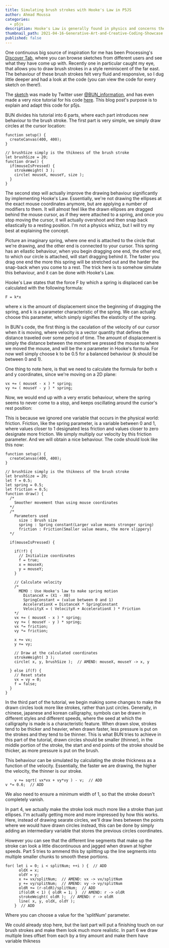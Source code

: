 ```yaml
---
title: Simulating brush strokes with Hooke's Law in P5JS
author: Ahmad Moussa
categories:
  - p5js
description: Hooke's Law is generally found in physics and concerns the behaviour of springs, however it can also come in handy for simulating brush strokes programmatically.
thumbnail_path: 2021-04-16-Generative-Art-and-Creative-Coding-Showcase.png
published: false
---
```


One continuous big source of inspiration for me has been Processing's <a href='https://openprocessing.org/browse/#'>Discover Tab</a>, where you can browse sketches from different users and see what they have come up with.
Recently one in particular caught my eye, that allows you to draw brush strokes in a style reminiscent of the far east. The behaviour of these brush strokes felt very fluid and responsive, so I dug little deeper and had a look at the code (you can view the code for every sketch on there!).

The <a href='https://openprocessing.org/sketch/755877'>sketch</a> was made by Twitter user <a href='https://twitter.com/BUN_information'>@BUN_information</a>, and has even made a very nice tutorial for his code <a href='https://openprocessing.org/sketch/793375'>here</a>. This blog post's purpose is to explain and adapt this code for p5js.

BUN divides his tutorial into 6 parts, where each part introduces new behaviour to the brush stroke. The first part is very simple, we simply draw circles at the cursor location:

<pre><code>function setup() {
  createCanvas(400, 400);
}

// brushSize simply is the thikness of the brush stroke
let brushSize = 20;
function draw() {
  if(mouseIsPressed) {
    strokeWeight( 3 );
    circle( mouseX, mouseY, size );
  }
}
</code></pre>

The second step will actually improve the drawing behaviour significantly by implementing Hooke's Law. Essentially, we're not drawing the ellipses at the exact mouse coordinates anymore, but are applying a number of modifiers to them. It will almost feel like the drawn ellipses are dragged behind the mouse cursor, as if they were attached to a spring, and once you stop moving the cursor, it will actually overshoot and then snap back ellastically to a resting position.
I'm not a physics whizz, but I will try my best at explaining the concept. 

Picture an imaginary spring, where one end is attached to the circle that we're drawing, and the other end is connected to your cursor. This spring has an ellastic behaviour, when you begin dragging one end, the other end, to which our circle is attached, will start dragging behind it. The faster you drag one end the more this spring will be stretched out and the harder the snap-back when you come to a rest. The trick here is to somehow simulate this behaviour, and it can be done with Hooke's Law.

Hooke's Law states that the force F by which a spring is displaced can be calculated with the following formula:
<pre><code>F = k*x</code></pre>
where x is the amount of displacement since the beginning of dragging the spring, and k is a parameter characteristic of the spring. We can actually choose this parameter, which simply signifies the elasticity of the spring.

In BUN's code, the first thing is the caculation of the velocity of our cursor when it is moving, where velocity is a vector quantity that defines the distance traveled over some period of time. 
The amount of displacement is simply the distance between the moment we pressed the mouse to where we moved the mouse, and will be the x parameter in Hooke's formula. For now well simply choose k to be 0.5 for a balanced behaviour (k should be between 0 and 1).

One thing to note here, is that we need to calculate the formula for both x and y coordinates, since we're moving on a 2D plane:
<pre><code>vx += ( mouseX - x ) * spring;
vy += ( mouseY - y ) * spring;
</code></pre>

Now, we would end up with a very erratic behaviour, where the spring seems to never come to a stop, and keeps oscillating around the cursor's rest position:

This is because we ignored one variable that occurs in the physical world: friction. Friction, like the spring parameter, is a variable between 0 and 1, where values closer to 1 designated less friction and values closer to zero designate more friction. We simply multiply our velocity by this friction parameter. And we will obtain a nice behaviour. The code should look like this now:
<pre><code>function setup() {
  createCanvas(400, 400);
}

// brushSize simply is the thikness of the brush stroke
let brushSize = 20;
let f = 0.5;
let spring = 0.5;
let friction = 0.5;
function draw() {
  /*
    Smoother movement than using mouse coordinates
  */
  /*
    Parameters used
      size : Brush size
      spring : Spring constant(Larger value means stronger spring)
      friction : Friction(Smaller value means, the more slippery)
  */
  
  if(mouseIsPressed) {
    
    if(!f) {
      // Initialize coordinates
      f = true;
      x = mouseX;
      y = mouseY;
    }
    
    // Calculate velocity
    /* 
      MEMO : Use Hooke's law to make spring motion
        DistanceX = (X1 - X0)
        SpringConstant = (value between 0 and 1)
        AccelerationX = DistanceX * SpringConstant
        VelocityX = ( VelocityX + AccelerationX ) * Friction
    */
    vx += ( mouseX - x ) * spring;
    vy += ( mouseY - y ) * spring;
    vx *= friction;
    vy *= friction;
    
    x += vx;
    y += vy;
    
    // Draw at the calculated coordinates
    strokeWeight( 3 );
    circle( x, y, brushSize );  // AMEND: mouseX, mouseY -> x, y
    
  } else if(f) {
    // Reset state
    vx = vy = 0;
    f = false;
  }
}
</code></pre>

In the third part of the tutorial, we begin making some changes to make the drawn circles look more like strokes, rather than just circles. Generally, in chinese, japanese and korean calligraphy, symbols can be drawn in different styles and different speeds, where the seed at which the calligraphy is made is a characteristic feature. When drawn slow, strokes tend to be thicker and heavier, when drawn faster, less pressure is put on the strokes and they tend to be thinner. This is what BUN tries to achieve in this part of the tutorial, drawn circles should be smaller (thinner), in the middle portion of the stroke, the start and end points of the stroke should be thicker, as more pressure is put on the brush.

This behaviour can be simulated by calculating the stroke thickness as a function of the velocity. Essentially, the faster we are drawing, the higher the velocity, the thinner is our stroke.
<pre><code>    v += sqrt( vx*vx + vy*vy ) - v;  // ADD
v *= 0.6;  // ADD</code></pre>

We also need to ensure a minimum width of 1, so that the stroke doesn't completely vanish.

In part 4, we actually make the stroke look much more like a stroke than just ellipses. I'm actually getting more and more impressed by how this works. Here, instead of drawing searate circles, we'll draw lines between the points where we would have drawn circles instead, this can be done by simply adding an intermediary variable that stores the previous circles coordinates.

However you can see that the different line segments that make up the stroke can look a little discontinuous and jagged when drawn at higher speeds. Part 5 tries to ammend this by splitting up the line segments into multiple smaller chunks to smooth these portions.
<pre><code>for( let i = 0; i < splitNum; ++i ) {  // ADD
      oldX = x;
      oldY = y;
      x += vx/splitNum;  // AMEND: vx -> vx/splitNum
      y += vy/splitNum;  // AMEND: vy -> vy/splitNum
      oldR += (r-oldR)/splitNum;  // ADD
      if(oldR < 1) { oldR = 1; }  // AMEND: r -> oldR
      strokeWeight( oldR );  // AMEND: r -> oldR
      line( x, y, oldX, oldY );
    }  // ADD
</code></pre>
Where you can choose a value for the 'splitNum' parameter.


We could already stop here, but the last part will put a finishing touch on our brush strokes and make them look much more realistic. In part 6 we draw multiple lines offset from each by a tiny amount and make them have variable thikness

